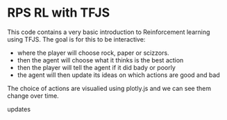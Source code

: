 # RPS RL with TFJS

This code contains a very basic introduction to Reinforcement learning using TFJS.
The goal is for this to be interactive:
  - where the player will choose rock, paper or scizzors.
  - then the agent will choose what it thinks is the best action
  - then the player will tell the agent if it did bady or poorly
  - the agent will then update its ideas on which actions are good and bad
 
The choice of actions are visualied using plotly.js and we can see them change over time.

updates
